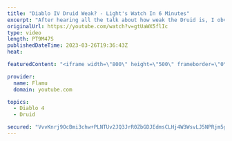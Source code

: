 ```yaml
---
title: "Diablo IV Druid Weak? - Light's Watch In 6 Minutes"
excerpt: "After hearing all the talk about how weak the Druid is, I obviously wanted to test it out for myself. With the correct build it seems not ..."
originalUrl: https://youtube.com/watch?v=gtUaWX5flIc
type: video
length: PT9M47S
publishedDateTime: 2023-03-26T19:36:43Z
heat: 

featuredContent: "<iframe width=\"800\" height=\"500\" frameborder=\"0\" src=\"https://www.youtube.com/embed/gtUaWX5flIc\" allow=\"accelerometer; autoplay; encrypted-media; gyroscope; picture-in-picture\" allowfullscreen></iframe>"

provider:
  name: Flamu
  domain: youtube.com

topics:
  - Diablo 4
  - Druid

secured: "VvvKnrj9OcBmi3chw+PLNTUv2JQ3JrR0ZbGDJEdmsCLHj4W3WsvLJ5NPRjm5g+VKA/vxcNupQlkh50R4DUNYtyDsIZ76lms8VEh8pPgi/qZ5KJebVH2wuVNWe/j+gwZMBFKSquYp1LyHKBHs6RGi4fD6hLKiPSqDBMANhQaSe+3HYmnsjmp3e/wJqkH6DPjs1fd1vVhtVGe+baHJ8TRacujKAfw1VbEzWYRhaoti9ftMDbfD0bbeVJwq730C6FXP9Dj5d0cTOEj0T33QV15bSTsgjajAyp7+f9R+kClqTDwkp443U9QhHk0bvRgx9QXRKskiB+VEDAP20ORbsx+xKNDXhIVhB5snE3F+4DSkWsWKgzLe2wdc96mS/5Fb8xBI8lVKVZpeeNnHpAwAfgaVSC2EQGqoA7ClWwNuAn++5R8=;N7OE5rKWSYZKbkjRAYbM+A=="
---
```


